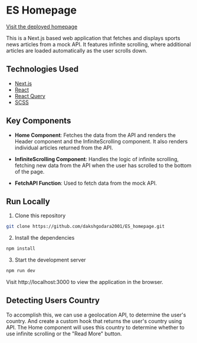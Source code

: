 # ES Homepage

[Visit the deployed homepage](https://es-homepage.vercel.app)

This is a Next.js based web application that fetches and displays sports news articles from a mock API. It features infinite scrolling, where additional articles are loaded automatically as the user scrolls down.

## Technologies Used

- [Next.js](https://nextjs.org/) 
- [React](https://reactjs.org/) 
- [React Query](https://react-query.tanstack.com/) 
- [SCSS](https://sass-lang.com/) 


## Key Components

- **Home Component**: Fetches the data from the API and renders the Header component and the InfiniteScrolling component. It also renders individual articles returned from the API.

- **InfiniteScrolling Component**: Handles the logic of infinite scrolling, fetching new data from the API when the user has scrolled to the bottom of the page.

- **FetchAPI Function**: Used to fetch data from the mock API.


## Run Locally

1. Clone this repository

```bash
git clone https://github.com/dakshgodara2001/ES_homepage.git
```

2. Install the dependencies

```bash
npm install
```


3. Start the development server

```bash
npm run dev
```

Visit http://localhost:3000 to view the application in the browser.


## Detecting Users Country

To accomplish this, we can use a geolocation API, to determine the user's country. And create a custom hook that returns the user's country using API. The Home component will uses this country to determine whether to use infinite scrolling or the "Read More" button.